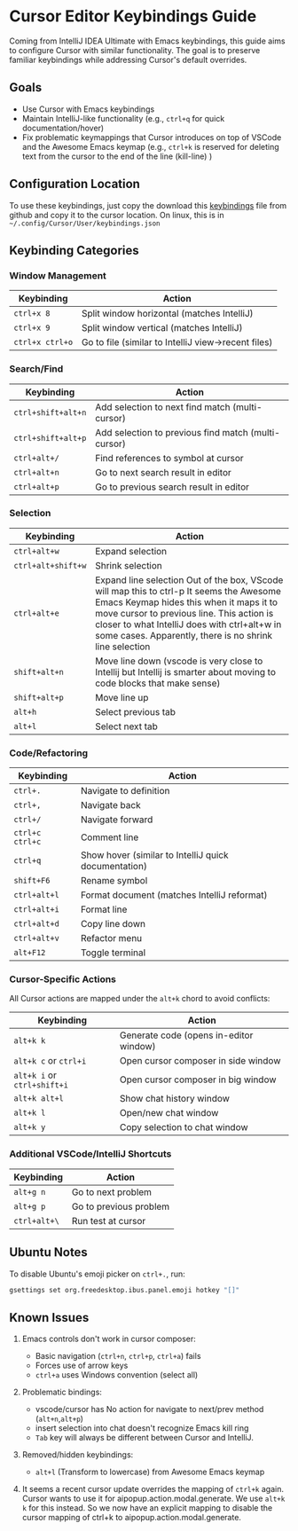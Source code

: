 # Cursor Editor Keybindings Guide

Coming from IntelliJ IDEA Ultimate with Emacs keybindings, this guide aims to configure Cursor with similar functionality. The goal is to preserve familiar keybindings while addressing Cursor's default overrides.

## Goals

- Use Cursor with Emacs keybindings
- Maintain IntelliJ-like functionality (e.g., `ctrl+q` for quick documentation/hover)
- Fix problematic keymappings that Cursor introduces on top of VSCode and the Awesome Emacs keymap (e.g., `ctrl+k` is reserved for deleting text from the cursor to the end of the line (kill-line) )

## Configuration Location

To use these keybindings, just copy the download this [keybindings](https://raw.githubusercontent.com/gclayburg/dotfiles/refs/heads/master/keybindings.json) file from github and copy it to the cursor location.  On linux, this is in `~/.config/Cursor/User/keybindings.json`


## Keybinding Categories

### Window Management

| Keybinding | Action |
|------------|---------|
| `ctrl+x 8` | Split window horizontal (matches IntelliJ) |
| `ctrl+x 9` | Split window vertical (matches IntelliJ) |
| `ctrl+x ctrl+o` | Go to file (similar to IntelliJ view->recent files) |

### Search/Find

| Keybinding | Action |
|------------|---------|
| `ctrl+shift+alt+n` | Add selection to next find match (multi-cursor) |
| `ctrl+shift+alt+p` | Add selection to previous find match (multi-cursor) |
| `ctrl+alt+/` | Find references to symbol at cursor |
| `ctrl+alt+n` | Go to next search result in editor |
| `ctrl+alt+p` | Go to previous search result in editor |

### Selection

| Keybinding | Action                                                                                                                                                                                                                                                                                          |
|------------|-------------------------------------------------------------------------------------------------------------------------------------------------------------------------------------------------------------------------------------------------------------------------------------------------|
| `ctrl+alt+w` | Expand selection                                                                                                                                                                                                                                                                                |
| `ctrl+alt+shift+w` | Shrink selection                                                                                                                                                                                                                                                                                |
| `ctrl+alt+e` | Expand line selection  Out of the box, VScode will map this to ctrl-p  It seems the Awesome Emacs Keymap hides this when it maps it to move cursor to previous line.  This action is closer to what IntelliJ does with ctrl+alt+w in some cases.  Apparently, there is no shrink line selection |
| `shift+alt+n` | Move line down    (vscode is very close to Intellij but Intellij is smarter about moving to code blocks that make sense)                                                                |
| `shift+alt+p` | Move line up                                                                                                                                                                                                                                                                                    |
| `alt+h` | Select previous tab                                                                                                                                                                                                                                                                             |
| `alt+l` | Select next tab                                                                                                                                                                                                                                                                                 |

### Code/Refactoring

| Keybinding | Action |
|------------|---------|
| `ctrl+.` | Navigate to definition |
| `ctrl+,` | Navigate back |
| `ctrl+/` | Navigate forward |
| `ctrl+c ctrl+c` | Comment line |
| `ctrl+q` | Show hover (similar to IntelliJ quick documentation) |
| `shift+F6` | Rename symbol |
| `ctrl+alt+l` | Format document (matches IntelliJ reformat) |
| `ctrl+alt+i` | Format line |
| `ctrl+alt+d` | Copy line down |
| `ctrl+alt+v` | Refactor menu |
| `alt+F12` | Toggle terminal |

### Cursor-Specific Actions

All Cursor actions are mapped under the `alt+k` chord to avoid conflicts:

| Keybinding | Action |
|------------|---------|
| `alt+k k` | Generate code (opens in-editor window) |
| `alt+k c` or `ctrl+i` | Open cursor composer in side window |
| `alt+k i` or `ctrl+shift+i` | Open cursor composer in big window |
| `alt+k alt+l` | Show chat history window |
| `alt+k l` | Open/new chat window |
| `alt+k y` | Copy selection to chat window |

### Additional VSCode/IntelliJ Shortcuts

| Keybinding | Action |
|------------|---------|
| `alt+g n` | Go to next problem |
| `alt+g p` | Go to previous problem |
| `ctrl+alt+\` | Run test at cursor |

## Ubuntu Notes

To disable Ubuntu's emoji picker on `ctrl+.`, run:
```bash
gsettings set org.freedesktop.ibus.panel.emoji hotkey "[]"
```

## Known Issues

1. Emacs controls don't work in cursor composer:
    - Basic navigation (`ctrl+n`, `ctrl+p`, `ctrl+a`) fails
    - Forces use of arrow keys
    - `ctrl+a` uses Windows convention (select all)

2. Problematic bindings:
    - vscode/cursor has No action for navigate to next/prev method (`alt+n`,`alt+p`)
    - insert selection into chat doesn't recognize Emacs kill ring
    - `Tab` key will always be different between Cursor and IntelliJ.

3. Removed/hidden keybindings:
    - `alt+l` (Transform to lowercase) from Awesome Emacs keymap
   
4. It seems a recent cursor update overrides the mapping of `ctrl+k` again.  Cursor wants to use it for aipopup.action.modal.generate.  We use `alt+k k` for this instead.  So we now have an explicit mapping to disable the cursor mapping of ctrl+k to aipopup.action.modal.generate.

